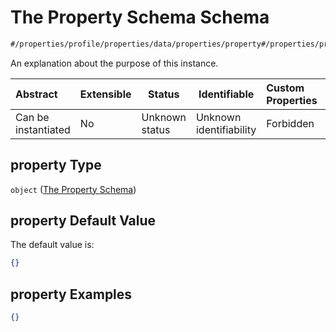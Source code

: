 # The Property Schema Schema

```txt
#/properties/profile/properties/data/properties/property#/properties/profile/properties/data/properties/property
```

An explanation about the purpose of this instance.


| Abstract            | Extensible | Status         | Identifiable            | Custom Properties | Additional Properties | Access Restrictions | Defined In                                                                                          |
| :------------------ | ---------- | -------------- | ----------------------- | :---------------- | --------------------- | ------------------- | --------------------------------------------------------------------------------------------------- |
| Can be instantiated | No         | Unknown status | Unknown identifiability | Forbidden         | Allowed               | none                | [policy_transaction.schema.json\*](../../out/policy_transaction.schema.json "open original schema") |

## property Type

`object` ([The Property Schema](policy_transaction-properties-the-profile-schema-properties-the-profile-data-schema-properties-the-property-schema.md))

## property Default Value

The default value is:

```json
{}
```

## property Examples

```json
{}
```
